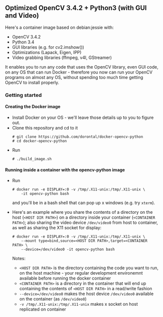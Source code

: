 ## Optimized OpenCV 3.4.2 + Python3 (with GUI and Video)

Here's a container image based on debian:jessie with:

* OpenCV 3.4.2
* Python 3.4
* GUI libraries (e.g. for cv2.imshow())
* Optimizations (Lapack, Eigen, IPP)
* Video grabbing libraries (ffmpeg, v4l, GStreamer)

It enables you to run any code that uses the OpenCV library, even GUI
code, on any OS that can run Docker - therefore you now can run your
OpenCV programs on almost any OS, without spending too much time
getting OpenCV to install properly.

### Getting started

#### Creating the Docker image

* Install Docker on your OS - we'll leave those details up to you to
  figure out.
* Clone this repository and cd to it
  ```
  # git clone https://github.com/dorontal/docker-opencv-python
  # cd docker-opencv-python
  ```
* Run
  ```
  # ./build_image.sh
  ```
#### Running inside a container with the opencv-python image

* Run
  ```
  # docker run -e DISPLAY=:0 -v /tmp/.X11-unix:/tmp/.X11-unix \
      -it opencv-python bash
  ```

  and you'll be in a bash shell that can pop up x windows (e.g. try
  `xterm`).

* Here's an example where you share the contents of a directory on the
  host (`<HOST DIR PATH>`) on a directory inside your container
  (`<CONTAINER PATH>`); also sharing the video device `/dev/video0` from
  host to container, as well as sharing the X11 socket for display:
  ```
  # docker run -e DISPLAY=:0 -v /tmp/.X11-unix:/tmp/.X11-unix \
      --mount type=bind,source=<HOST DIR PATH>,target=<CONTAINER PATH> \
      --device=/dev/video0 -it opencv-python bash
  ```
  Notes:
  * `<HOST DIR PATH>` is the directory containing the code you want to
    run, on the host machine - your regular development environemnt
    available before running the docker container
  * `<CONTAINER PATH>` is a directory in the container that will end
    up containing the contents of `<HOST DIR PATH>` in a read/write
    fashion
  * `--device=/dev/video0` makes the host device `/dev/video0` available
    on the container (as `/dev/video0`)
  * `-v /tmp/.X11-unix:/tmp/.X11-unix` makes x socket on host
    replicated on container
